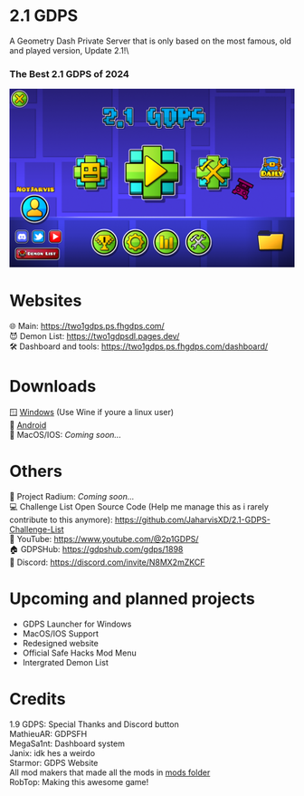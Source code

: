 # 2.1 GDPS
A Geometry Dash Private Server that is only based on the most famous, old and played version, Update 2.1!\
### The Best 2.1 GDPS of 2024

![image Alt](https://github.com/JaharvisXD/2.1-GDPS/blob/main/image.png?raw=true)

# Websites
🌐 Main: https://two1gdps.ps.fhgdps.com/ \
😈 Demon List: https://two1gdpsdl.pages.dev/ \
🛠️ Dashboard and tools: https://two1gdps.ps.fhgdps.com/dashboard/

# Downloads
🪟 [Windows](https://www.mediafire.com/file/pc2apvao4bx2qic/2.1_GDPS_Windows.zip/file) (Use Wine if youre a linux user)\
🤖 [Android](https://www.mediafire.com/file/i99zb2e7goqf7q3/2.1_GDPS_Android.apk/file)\
🍎 MacOS/IOS: *Coming soon...*

# Others
🧪 Project Radium: *Coming soon...*\
💻 Challenge List Open Source Code (Help me manage this as i rarely contribute to this anymore): https://github.com/JaharvisXD/2.1-GDPS-Challenge-List \
🎥 YouTube: https://www.youtube.com/@2p1GDPS/ \
🏠 GDPSHub: https://gdpshub.com/gdps/1898 \
👥 Discord: https://discord.com/invite/N8MX2mZKCF

# Upcoming and planned projects
- GDPS Launcher for Windows
- MacOS/IOS Support
- Redesigned website
- Official Safe Hacks Mod Menu
- Intergrated Demon List

# Credits
1.9 GDPS: Special Thanks and Discord button\
MathieuAR: GDPSFH\
MegaSa1nt: Dashboard system\
Janix: idk hes a weirdo\
Starmor: GDPS Website\
All mod makers that made all the mods in [mods folder](https://github.com/JaharvisXD/2.1-GDPS/tree/main/mods)\
RobTop: Making this awesome game!

